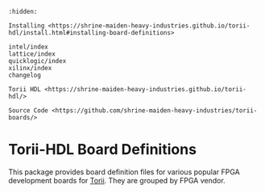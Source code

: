 ```{toctree}
:hidden:

Installing <https://shrine-maiden-heavy-industries.github.io/torii-hdl/install.html#installing-board-definitions>

intel/index
lattice/index
quicklogic/index
xilinx/index
changelog

Torii HDL <https://shrine-maiden-heavy-industries.github.io/torii-hdl/>

Source Code <https://github.com/shrine-maiden-heavy-industries/torii-boards/>
```

# Torii-HDL Board Definitions

This package provides board definition files for various popular FPGA development boards for [Torii](https://github.com/shrine-maiden-heavy-industries/torii-hdl). They are grouped by FPGA vendor.
